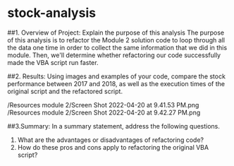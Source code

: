 # stock-analysis

##1. Overview of Project: Explain the purpose of this analysis
The purpose of this analysis is to refactor the Module 2 solution code to loop through all the data one time in order to collect the same information that we did in this module. Then, we'll determine whether refactoring our code successfully made the VBA script run faster.

##2. Results: Using images and examples of your code, compare the stock performance between 2017 and 2018, as well as the execution times of the original script and the refactored script.

/Resources module 2/Screen Shot 2022-04-20 at 9.41.53 PM.png
/Resources module 2/Screen Shot 2022-04-20 at 9.42.27 PM.png


##3.Summary: In a summary statement, address the following questions.
  1. What are the advantages or disadvantages of refactoring code?
  2. How do these pros and cons apply to refactoring the original VBA script?
